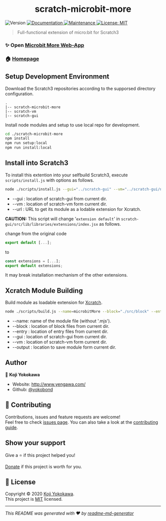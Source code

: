 <h1 align="center">scratch-microbit-more</h1>
<p>
  <img alt="Version" src="https://img.shields.io/badge/version-0.5.0-blue.svg?cacheSeconds=2592000" />
  <a href="https://yokobond.github.io/scratch-microbit-more" target="_blank">
    <img alt="Documentation" src="https://img.shields.io/badge/documentation-yes-brightgreen.svg" />
  </a>
  <a href="https://github.com/yokobond/scratch-microbit-more/graphs/commit-activity" target="_blank">
    <img alt="Maintenance" src="https://img.shields.io/badge/Maintained%3F-yes-green.svg" />
  </a>
  <a href="https://github.com/yokobond/scratch-microbit-more/blob/trunk/LICENSE" target="_blank">
    <img alt="License: MIT" src="https://img.shields.io/github/license/yokobond/scratch-microbit-more" />
  </a>
</p>

> Full-functional extension of micro:bit for Scratch3

### ✨ Open [Microbit More Web-App](https://yokobond.github.io/scratch-microbit-more)

### 🏠 [Homepage](https://lab.yengawa.com/project/scratch-microbit-more/)

## Setup Development Environment

Download the Scratch3 repositories according to the supporsed directory configuration.

```
.
|-- scratch-microbit-more
|-- scratch-vm
|-- scratch-gui
```

Install node modules and setup to use local repo for development.

```sh
cd ./scratch-microbit-more
npm install
npm run setup:local
npm run install:local
```

## Install into Scratch3

To install this extention into your selfbuild Scratch3, execute `scripts/install.js` with options as follows.

```sh
node ./scripts/install.js --gui="../scratch-gui" --vm="../scratch-gui/node_modules/scratch-vm" --url="https://yokobond.github.io/scratch-microbit-more/dist/microbitMore.mjs"
```

- --gui : location of scratch-gui from current dir.
- --vm : location of scratch-vm form current dir.
- --url : URL to get its module as a lodable extension for Xcratch.

**CAUTION:** This script will change '`extension default`' in `scratch-gui/src/lib/libraries/extensions/index.jsx` as follows.

change from the original code

```js
export default [...];
```

to

```js
const extensions = [...];
export default extensions;
```

It may break installation mechanism of the other extensions.


## Xcratch Module Building

Build module as loadable extension for [Xcratch](https://github.com/yokobond/xcratch).

```sh
node ./scripts/build.js --name=microbitMore --block="./src/block" --entry="./src/entry" --vm="../scratch-vm" --gui="../scratch-gui" --output="./dist"
```

- --name: name of the module file (without '.mjs').
- --block : location of block files from current dir.
- --entry : location of entry files from current dir.
- --gui : location of scratch-gui from current dir.
- --vm : location of scratch-vm form current dir.
- --output : location to save module form current dir.

## Author

👤 **Koji Yokokawa**

* Website: http://www.yengawa.com/
* Github: [@yokobond](https://github.com/yokobond)

## 🤝 Contributing

Contributions, issues and feature requests are welcome!<br />Feel free to check [issues page](https://github.com/yokobond/scratch-microbit-more/issues). You can also take a look at the [contributing guide](https://github.com/yokobond/scratch-microbit-more/blob/master/CONTRIBUTING.md).

## Show your support

Give a ⭐️ if this project helped you!

[Donate](https://yokobond.github.io/scratch-microbit-more/donation.html) if this project is worth for you.


## 📝 License

Copyright © 2020 [Koji Yokokawa](https://github.com/yokobond).<br />
This project is [MIT](https://github.com/yokobond/scratch-microbit-more/blob/trunk/LICENSE) licensed.

***
_This README was generated with ❤️ by [readme-md-generator](https://github.com/kefranabg/readme-md-generator)_